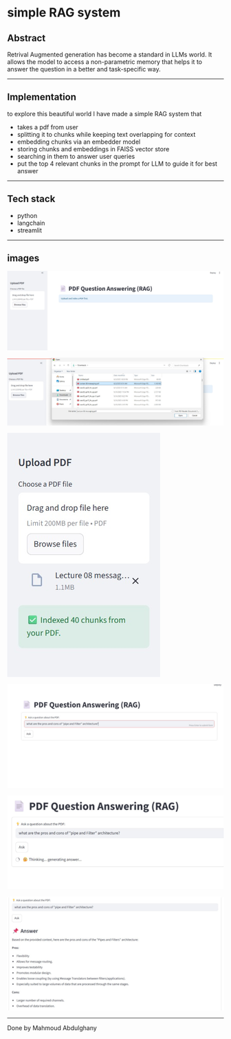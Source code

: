 # simple RAG system

## Abstract
Retrival Augmented generation has become a standard in LLMs world. It allows the model to access a non-parametric memory that helps it to answer the question in a better and task-specific way.

---
## Implementation

to explore this beautiful world I have made a simple RAG system that

- takes a pdf from user
- splitting it to chunks while keeping text overlapping for context
- embedding chunks via an embedder model
- storing chunks and embeddings in FAISS vector store
- searching in them to answer user queries
- put the top 4 relevant chunks in the prompt for LLM to guide it for best answer

---
## Tech stack

- python
- langchain
- streamlit

---
## images 

![img.png](img.png)

![img_1.png](img_1.png)

![img_2.png](img_2.png)

![img_3.png](img_3.png)

![img_4.png](img_4.png)

![img_5.png](img_5.png)

---

Done by Mahmoud Abdulghany

